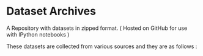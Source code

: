 # Dataset Archives
A Repository with datasets in zipped format. ( Hosted on GitHub for use with IPython notebooks )

These datasets are collected from various sources and they are as follows :
